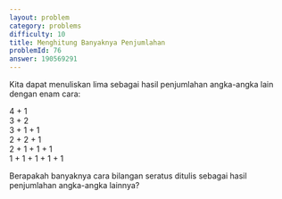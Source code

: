 ```yaml
---
layout: problem
category: problems
difficulty: 10
title: Menghitung Banyaknya Penjumlahan
problemId: 76
answer: 190569291
---
```

Kita dapat menuliskan lima sebagai hasil penjumlahan angka-angka lain dengan enam cara:

4 + 1  
 3 + 2  
 3 + 1 + 1  
 2 + 2 + 1  
 2 + 1 + 1 + 1  
 1 + 1 + 1 + 1 + 1

Berapakah banyaknya cara bilangan seratus ditulis sebagai hasil penjumlahan angka-angka lainnya?
